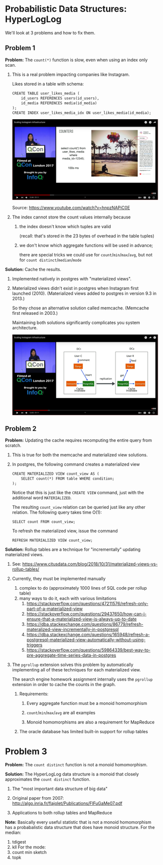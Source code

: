 # Probabilistic Data Structures: HyperLogLog

We'll look at 3 problems and how to fix them.

## Problem 1

**Problem:**
The `count(*)` function is slow, even when using an index only scan.

1. This is a real problem impacting companies like Instagram.

   Likes stored in a table with schema:
   ```
   CREATE TABLE user_likes_media (
       id_users REFERENCES users(id_users),
       id_media REFERENCES media(id_media)
   );
   CREATE INDEX user_likes_media_idx ON user_likes_media(id_media);
   ```

   <img src=instagram_count_star.png />

   Source: https://www.youtube.com/watch?v=hnpzNAPiC0E

1. The index cannot store the count values internally because
    1. the index doesn't know which tuples are valid
    
       (recall: that's stored in the 23 bytes of overhead in the table tuples)

    1. we don't know which aggregate functions will be used in advance;

       there are special tricks we could use for `count`/`min`/`max`/`avg`, but not for `count distinct`/`median`/`mode`

**Solution:**
Cache the results.

1. Implemented natively in postgres with "materialized views".

1. Materialized views didn't exist in postgres when Instagram first launched (2010).
   (Materialized views added to postgres in version 9.3 in 2013.)
   
   So they chose an alternative solution called memcache.
   (Memcache first released in 2003.)

   Maintaining both solutions significantly complicates you system architecture.

   <img src=instagram_memcache.png />

## Problem 2

**Problem:**
Updating the cache requires recomputing the entire query from scratch.

1. This is true for both the memcache and materialized view solutions.

1. In postgres, the following command creates a materialized view
   ```
   CREATE MATERIALIZED VIEW count_view AS (
       SELECT count(*) FROM table WHERE condition;
   );
   ```
   Notice that this is just like the `CREATE VIEW` command, just with the additional word `MATERIALIZED`.
   
   The resulting `count_view` relation can be queried just like any other relation.
   The following query takes time O(1):
   ```
   SELECT count FROM count_view;
   ```

   To refresh the materialized view, issue the command
   ```
   REFRESH MATERIALIZED VIEW count_view;
   ```

**Solution:**
Rollup tables are a technique for "incrementally" updating materialized views.

1. See: https://www.citusdata.com/blog/2018/10/31/materialized-views-vs-rollup-tables/

1. Currently, they must be implemented manually
    1. complex to do (approximately 1000 lines of SQL code per rollup table)
    1. many ways to do it, each with various limitations
        1. https://stackoverflow.com/questions/47211576/refresh-only-part-of-a-materialized-view
        1. https://stackoverflow.com/questions/29437650/how-can-i-ensure-that-a-materialized-view-is-always-up-to-date
        1. https://dba.stackexchange.com/questions/86779/refresh-materalized-view-incrementally-in-postgresql
        1. https://dba.stackexchange.com/questions/165948/refresh-a-postgresql-materialized-view-automatically-without-using-triggers
        1. https://stackoverflow.com/questions/59864339/best-way-to-pre-aggregate-time-series-data-in-postgres

1. The `pgrollup` extension solves this problem by automatically implementing all of these techniques for each materialized view.

   The search engine homework assignment internally uses the `pgrollup` extension in order to cache the counts in the graph.

   1. Requirements:
      1. Every aggregate function must be a monoid homomorphism

      1. `count`/`min`/`max`/`avg` are all examples

      1. Monoid homomorphisms are also a requirement for MapReduce

   1. The oracle database has limited built-in support for rollup tables

# Problem 3

**Problem:**
The `count distinct` function is not a monoid homomorphism.

**Solution:**
The HyperLogLog data structure is a monoid that closely approximates the `count distinct` function.

1. The "most important data structure of big data"

1. Original paper from 2007: http://algo.inria.fr/flajolet/Publications/FlFuGaMe07.pdf

1. Applications to both rollup tables and MapReduce

**Note:**
Basically every useful statistic that is not a monoid homomorphism has a probabalistic data structure that does have monoid structure.
For the median:
1. tdigest
1. kll
For the mode:
1. count min sketch
1. topk
